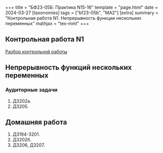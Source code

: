 +++
title = "БФ23-05Б: Практика N15-16"
template = "page.html"
date = 2024-03-27
[taxonomies]
tags = ["bf23-05b", "MA2"]
[extra]
summary = "Контрольная работа N1. Непрерывность функции нескольких переменных"
mathjax = "tex-mml"
+++

<!-- more -->

## Контрольная работа N1

[Разбор контрольной работы](/MA2_Midterm_1.pdf)

## Непрерывность функций нескольких переменных 


### Аудиторные задачи

1. Д3202а.
2. Д3205.

## Домашняя работа

1. Д3194-3201.
2. Д3202б.
3. Д3206, Д3207.